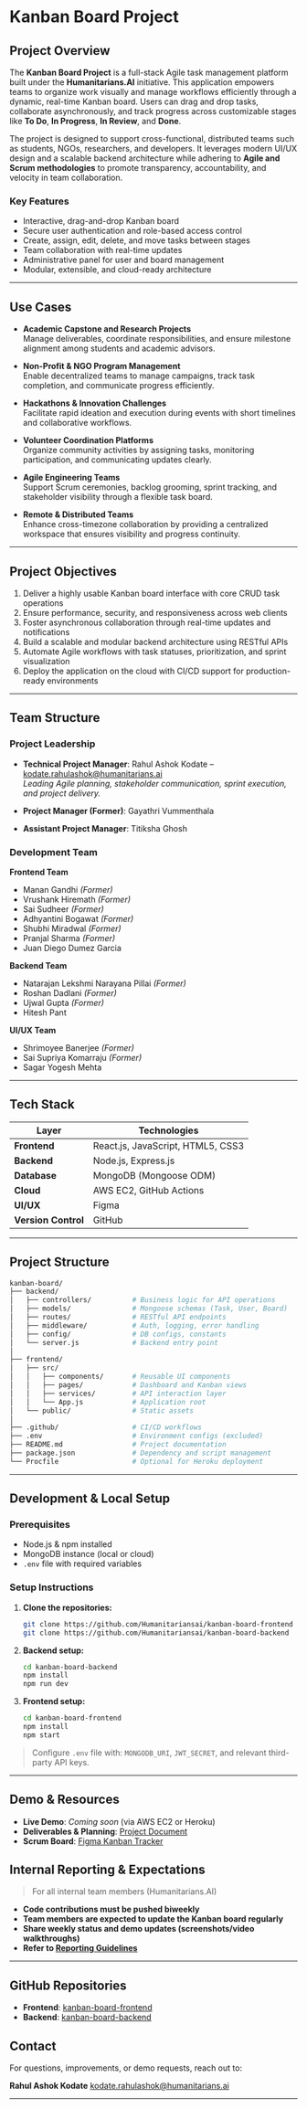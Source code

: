 # Kanban Board Project

## Project Overview

The **Kanban Board Project** is a full-stack Agile task management platform built under the **Humanitarians.AI** initiative. This application empowers teams to organize work visually and manage workflows efficiently through a dynamic, real-time Kanban board. Users can drag and drop tasks, collaborate asynchronously, and track progress across customizable stages like **To Do**, **In Progress**, **In Review**, and **Done**.

The project is designed to support cross-functional, distributed teams such as students, NGOs, researchers, and developers. It leverages modern UI/UX design and a scalable backend architecture while adhering to **Agile and Scrum methodologies** to promote transparency, accountability, and velocity in team collaboration.

### Key Features

- Interactive, drag-and-drop Kanban board
- Secure user authentication and role-based access control
- Create, assign, edit, delete, and move tasks between stages
- Team collaboration with real-time updates
- Administrative panel for user and board management
- Modular, extensible, and cloud-ready architecture

---

## Use Cases

- **Academic Capstone and Research Projects**  
  Manage deliverables, coordinate responsibilities, and ensure milestone alignment among students and academic advisors.

- **Non-Profit & NGO Program Management**  
  Enable decentralized teams to manage campaigns, track task completion, and communicate progress efficiently.

- **Hackathons & Innovation Challenges**  
  Facilitate rapid ideation and execution during events with short timelines and collaborative workflows.

- **Volunteer Coordination Platforms**  
  Organize community activities by assigning tasks, monitoring participation, and communicating updates clearly.

- **Agile Engineering Teams**  
  Support Scrum ceremonies, backlog grooming, sprint tracking, and stakeholder visibility through a flexible task board.

- **Remote & Distributed Teams**  
  Enhance cross-timezone collaboration by providing a centralized workspace that ensures visibility and progress continuity.

---

## Project Objectives

1. Deliver a highly usable Kanban board interface with core CRUD task operations  
2. Ensure performance, security, and responsiveness across web clients  
3. Foster asynchronous collaboration through real-time updates and notifications  
4. Build a scalable and modular backend architecture using RESTful APIs  
5. Automate Agile workflows with task statuses, prioritization, and sprint visualization  
6. Deploy the application on the cloud with CI/CD support for production-ready environments

---

## Team Structure

### Project Leadership
- **Technical Project Manager**: Rahul Ashok Kodate – [kodate.rahulashok@humanitarians.ai](mailto:kodate.rahulashok@humanitarians.ai)  
  _Leading Agile planning, stakeholder communication, sprint execution, and project delivery._

- **Project Manager (Former)**: Gayathri Vummenthala  
- **Assistant Project Manager**: Titiksha Ghosh

### Development Team

**Frontend Team**  
- Manan Gandhi *(Former)*  
- Vrushank Hiremath *(Former)*  
- Sai Sudheer *(Former)*  
- Adhyantini Bogawat *(Former)*  
- Shubhi Miradwal *(Former)*  
- Pranjal Sharma *(Former)*  
- Juan Diego Dumez Garcia

**Backend Team**  
- Natarajan Lekshmi Narayana Pillai *(Former)*  
- Roshan Dadlani *(Former)*  
- Ujwal Gupta *(Former)*  
- Hitesh Pant

**UI/UX Team**  
- Shrimoyee Banerjee *(Former)*  
- Sai Supriya Komarraju *(Former)*  
- Sagar Yogesh Mehta

---

## Tech Stack

| Layer        | Technologies                        |
|--------------|-------------------------------------|
| **Frontend** | React.js, JavaScript, HTML5, CSS3   |
| **Backend**  | Node.js, Express.js                 |
| **Database** | MongoDB (Mongoose ODM)              |
| **Cloud**    | AWS EC2, GitHub Actions             |
| **UI/UX**    | Figma                                |
| **Version Control** | GitHub                        |

---

## Project Structure

```bash
kanban-board/
├── backend/                  
│   ├── controllers/          # Business logic for API operations
│   ├── models/               # Mongoose schemas (Task, User, Board)
│   ├── routes/               # RESTful API endpoints
│   ├── middleware/           # Auth, logging, error handling
│   ├── config/               # DB configs, constants
│   └── server.js             # Backend entry point
│
├── frontend/
│   ├── src/
│   │   ├── components/       # Reusable UI components
│   │   ├── pages/            # Dashboard and Kanban views
│   │   ├── services/         # API interaction layer
│   │   └── App.js            # Application root
│   └── public/               # Static assets
│
├── .github/                  # CI/CD workflows
├── .env                      # Environment configs (excluded)
├── README.md                 # Project documentation
├── package.json              # Dependency and script management
└── Procfile                  # Optional for Heroku deployment
````

---

## Development & Local Setup

### Prerequisites

* Node.js & npm installed
* MongoDB instance (local or cloud)
* `.env` file with required variables

### Setup Instructions

1. **Clone the repositories:**

   ```bash
   git clone https://github.com/Humanitariansai/kanban-board-frontend
   git clone https://github.com/Humanitariansai/kanban-board-backend
   ```

2. **Backend setup:**

   ```bash
   cd kanban-board-backend
   npm install
   npm run dev
   ```

3. **Frontend setup:**

   ```bash
   cd kanban-board-frontend
   npm install
   npm start
   ```

>  Configure `.env` file with:
> `MONGODB_URI`, `JWT_SECRET`, and relevant third-party API keys.

---

## Demo & Resources

* **Live Demo**: *Coming soon* (via AWS EC2 or Heroku)
* **Deliverables & Planning**: [Project Document](https://docs.google.com/document/d/1A398kipS7bGlQUvDpMjV6jIFtex2grjI4v-VrrIOdW4/edit?usp=sharing)
* **Scrum Board**: [Figma Kanban Tracker](https://www.figma.com/board/mxMNKcci5hSlNWAdd406BF/OPT-Portal-and-Kanban-Board-Project)


## Internal Reporting & Expectations

> For all internal team members (Humanitarians.AI)

* **Code contributions must be pushed biweekly**
* **Team members are expected to update the Kanban board regularly**
* **Share weekly status and demo updates (screenshots/video walkthroughs)**
* **Refer to [Reporting Guidelines](https://github.com/nikbearbrown/Humanitarians_AI/tree/main/Fellows)**

---

## GitHub Repositories

* **Frontend**: [kanban-board-frontend](https://github.com/Humanitariansai/kanban-board-frontend)
* **Backend**: [kanban-board-backend](https://github.com/Humanitariansai/kanban-board-backend)



## Contact

For questions, improvements, or demo requests, reach out to:

**Rahul Ashok Kodate**
[kodate.rahulashok@humanitarians.ai](mailto:kodate.rahulashok@humanitarians.ai)

---

